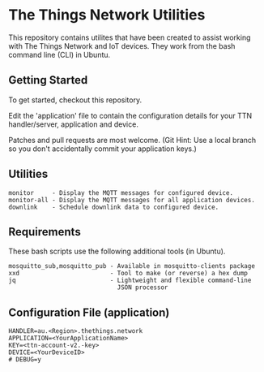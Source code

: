 # The Things Network Utilities
This repository contains utilites that have been created to
assist working with The Things Network and IoT devices. They work from the
bash command line (CLI) in Ubuntu.

## Getting Started
To get started, checkout this repository.

Edit the 'application' file to contain the configuration details for
your TTN handler/server, application and device. 

Patches and pull requests are most welcome.
(Git Hint: Use a local branch so you don't accidentally commit your
application keys.)

## Utilities
```
monitor     - Display the MQTT messages for configured device.
monitor-all - Display the MQTT messages for all application devices.
downlink    - Schedule downlink data to configured device.
```

## Requirements
These bash scripts use the following additional tools (in Ubuntu).
```
mosquitto_sub,mosquitto_pub - Available in mosquitto-clients package
xxd                         - Tool to make (or reverse) a hex dump
jq                          - Lightweight and flexible command-line
                              JSON processor
```

## Configuration File (application)
```
HANDLER=au.<Region>.thethings.network
APPLICATION=<YourApplicationName>
KEY=<ttn-account-v2.-key>
DEVICE=<YourDeviceID>
# DEBUG=y
```